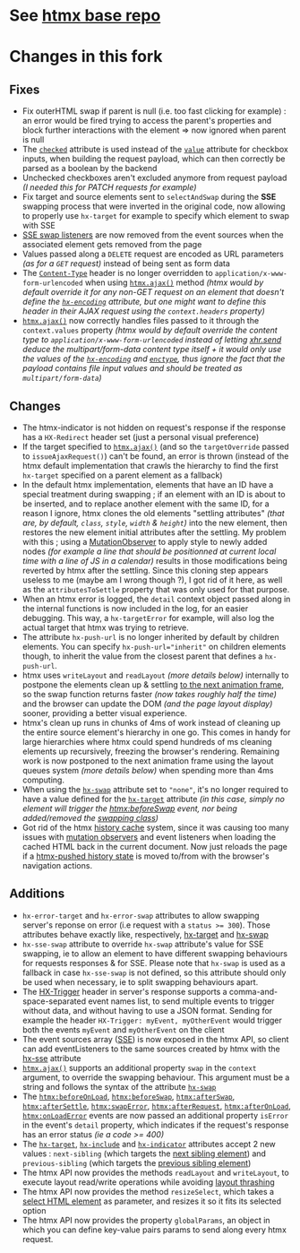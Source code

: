 # See [htmx base repo](https://github.com/bigskysoftware/htmx)

# Changes in this fork
## Fixes
- Fix outerHTML swap if parent is null (i.e. too fast clicking for example) : an error would be fired trying to access the parent's properties and block further interactions with the element => now ignored when parent is null
- The [`checked`](https://developer.mozilla.org/en/docs/Web/HTML/Element/Input/checkbox#checked) attribute is used instead of the [`value`](https://developer.mozilla.org/en/docs/Web/HTML/Element/Input/checkbox#value) attribute for checkbox inputs, when building the request payload, which can then correctly be parsed as a boolean by the backend
- Unchecked checkboxes aren't excluded anymore from request payload _(I needed this for PATCH requests for example)_
- Fix target and source elements sent to `selectAndSwap` during the **SSE** swapping process that were inverted in the original code, now allowing to properly use `hx-target` for example to specify which element to swap with SSE
- [SSE swap listeners](https://htmx.org/attributes/hx-sse/) are now removed from the event sources when the associated element gets removed from the page
- Values passed along a `DELETE` request are encoded as URL parameters _(as for a `GET` request)_ instead of being sent as form data 
- The [`Content-Type`](https://developer.mozilla.org/en/docs/Web/HTTP/Headers/Content-Type) header is no longer overridden to `application/x-www-form-urlencoded` when using [`htmx.ajax()`](https://htmx.org/api/#ajax) method _(htmx would by default override it for any non-GET request on an element that doesn't define the [`hx-encoding`](https://htmx.org/attributes/hx-encoding/) attribute, but one might want to define this header in their AJAX request using the `context.headers` property)_
- [`htmx.ajax()`](https://htmx.org/api/#ajax) now correctly handles files passed to it through the `context.values` property _(htmx would by default override the content type to `application/x-www-form-urlencoded` instead of letting [xhr.send](https://xhr.spec.whatwg.org/#the-send()-method) deduce the multipart/form-data content type itself + it would only use the values of the [`hx-encoding`](https://htmx.org/attributes/hx-encoding/) and [`enctype`](https://developer.mozilla.org/en/docs/Web/API/HTMLFormElement/enctype), thus ignore the fact that the payload contains file input values and should be treated as `multipart/form-data`)_
## Changes
- The htmx-indicator is not hidden on request's response if the response has a `HX-Redirect` header set (just a personal visual preference)
- If the target specified to [`htmx.ajax()`](https://htmx.org/api/#ajax) (and so the `targetOverride` passed to `issueAjaxRequest()`) can't be found, an error is thrown (instead of the htmx default implementation that crawls the hierarchy to find the first `hx-target` specified on a parent element as a fallback)
- In the default htmx implementation, elements that have an ID have a special treatment during swapping ; if an element with an ID is about to be inserted, and to replace another element with the same ID, for a reason I ignore, htmx clones the old elements "settling attributes" _(that are, by default, `class`, `style`, `width` & `height`)_ into the new element, then restores the new element initial attributes after the settling. My problem with this ; using a [MutationObserver](https://developer.mozilla.org/en/docs/Web/API/MutationObserver) to apply style to newly added nodes _(for example a line that should be positionned at current local time with a line of JS in a calendar)_ results in those modifications being reverted by htmx after the settling. Since this cloning step appears useless to me (maybe am I wrong though ?), I got rid of it here, as well as the `attributesToSettle` property that was only used for that purpose.
- When an htmx error is logged, the `detail` context object passed along in the internal functions is now included in the log, for an easier debugging. This way, a `hx-targetError` for example, will also log the actual target that htmx was trying to retrieve.
- The attribute `hx-push-url` is no longer inherited by default by children elements. You can specify `hx-push-url="inherit"` on children elements though, to inherit the value from the closest parent that defines a `hx-push-url`.
- htmx uses `writeLayout` and `readLayout` _(more details below)_ internally to postpone the elements clean up & settling [to the next animation frame](https://developer.mozilla.org/en/docs/Web/API/Window/requestAnimationFrame), so the swap function returns faster _(now takes roughly half the time)_ and the browser can update the DOM _(and the page layout display)_ sooner, providing a better visual experience.
- htmx's clean up runs in chunks of 4ms of work instead of cleaning up the entire source element's hierarchy in one go. This comes in handy for large hierarchies where htmx could spend hundreds of ms cleaning elements up recursively, freezing the browser's rendering. Remaining work is now postponed to the next animation frame using the layout queues system _(more details below)_ when spending more than 4ms computing.
- When using the [`hx-swap`](https://htmx.org/attributes/hx-swap/) attribute set to `"none"`, it's no longer required to have a value defined for the [`hx-target`](https://htmx.org/attributes/hx-target/) attribute _(in this case, simply no element will trigger the [htmx:beforeSwap](https://htmx.org/events/#htmx:beforeSwap) event, nor being added/removed the [swapping class](https://htmx.org/reference/#classes))_
- Got rid of the htmx [history cache](https://htmx.org/docs/#history) system, since it was causing too many issues with [mutation observers](https://developer.mozilla.org/en-US/docs/Web/API/MutationObserver) and event listeners when loading the cached HTML back in the current document. Now just reloads the page if a [htmx-pushed history state](https://htmx.org/attributes/hx-push-url/) is moved to/from with the browser's navigation actions.
## Additions
- `hx-error-target` and `hx-error-swap` attributes to allow swapping server's reponse on error (i.e request with a `status >= 300`). Those attributes behave exactly like, respectively, [hx-target](https://htmx.org/attributes/hx-target/) and [hx-swap](https://htmx.org/attributes/hx-swap/)
- `hx-sse-swap` attribute to override `hx-swap` attribute's value for SSE swapping, ie to allow an element to have different swapping behaviours for requests responses & for SSE. Please note that `hx-swap` is used as a fallback in case `hx-sse-swap` is not defined, so this attribute should only be used when necessary, ie to split swapping behaviours apart. 
- The [HX-Trigger](https://htmx.org/headers/hx-trigger/) header in server's response supports a comma-and-space-separated event names list, to send multiple events to trigger without data, and without having to use a JSON format. Sending for example the header `HX-Trigger: myEvent, myOtherEvent` would trigger both the events `myEvent` and `myOtherEvent` on the client
- The event sources array ([SSE](https://htmx.org/attributes/hx-sse/)) is now exposed in the htmx API, so client can add eventListeners to the same sources created by htmx with the [hx-sse](https://htmx.org/attributes/hx-sse/) attribute
- [`htmx.ajax()`](https://htmx.org/api/#ajax) supports an additional property `swap` in the `context` argument, to override the swapping behaviour. This argument must be a string and follows the syntax of the attribute [`hx-swap`](https://htmx.org/attributes/hx-swap/)
- The [`htmx:beforeOnLoad`](https://htmx.org/events/#htmx:beforeOnLoad), [`htmx:beforeSwap`](https://htmx.org/events/#htmx:beforeSwap), [`htmx:afterSwap`](https://htmx.org/events/#htmx:afterSwap), [`htmx:afterSettle`](https://htmx.org/events/#htmx:afterSettle), [`htmx:swapError`](https://htmx.org/events/#htmx:swapError), [`htmx:afterRequest`](https://htmx.org/events/#htmx:afterRequest), [`htmx:afterOnLoad`](https://htmx.org/events/#htmx:afterOnLoad), [`htmx:onLoadError`](https://htmx.org/events/#htmx:onLoadError) events are now passed an additional property `isError` in the event's `detail` property, which indicates if the request's response has an error status _(ie a code >= 400)_
- The [`hx-target`](https://htmx.org/attributes/hx-target/), [`hx-include`](https://htmx.org/attributes/hx-include/) and [`hx-indicator`](https://htmx.org/attributes/hx-indicator/) attributes accept 2 new values : `next-sibling` (which targets the [next sibling element](https://developer.mozilla.org/en-US/docs/Web/API/Element/nextElementSibling)) and `previous-sibling` (which targets the [previous sibling element](https://developer.mozilla.org/en-US/docs/Web/API/Element/previousElementSibling))
- The htmx API now provides the methods `readLayout` and `writeLayout`, to execute layout read/write operations while avoiding [layout thrashing](https://developers.google.com/web/fundamentals/performance/rendering/avoid-large-complex-layouts-and-layout-thrashing#avoid_layout_thrashing)
- The htmx API now provides the method `resizeSelect`, which takes a [select HTML element](https://developer.mozilla.org/en/docs/Web/HTML/Element/select) as parameter, and resizes it so it fits its selected option
- The htmx API now provides the property `globalParams`, an object in which you can define key-value pairs params to send along every htmx request.
